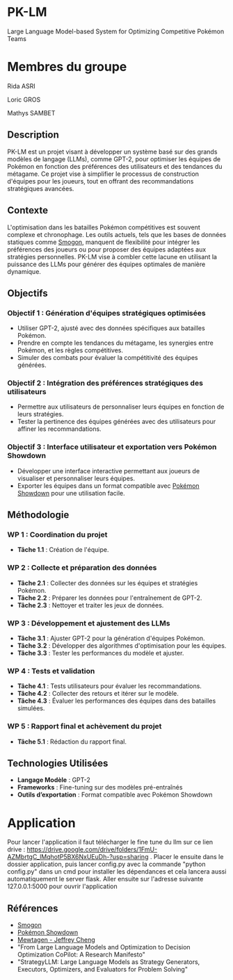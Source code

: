 # PK-LM
Large Language Model-based System for Optimizing Competitive Pokémon Teams

# Membres du groupe

Rida ASRI

Loric GROS

Mathys SAMBET

## Description
PK-LM est un projet visant à développer un système basé sur des grands modèles de langage (LLMs), comme GPT-2, pour optimiser les équipes de Pokémon en fonction des préférences des utilisateurs et des tendances du métagame. Ce projet vise à simplifier le processus de construction d'équipes pour les joueurs, tout en offrant des recommandations stratégiques avancées.

## Contexte
L'optimisation dans les batailles Pokémon compétitives est souvent complexe et chronophage. Les outils actuels, tels que les bases de données statiques comme [Smogon](https://www.smogon.com), manquent de flexibilité pour intégrer les préférences des joueurs ou pour proposer des équipes adaptées aux stratégies personnelles. PK-LM vise à combler cette lacune en utilisant la puissance des LLMs pour générer des équipes optimales de manière dynamique.

## Objectifs

### Objectif 1 : Génération d'équipes stratégiques optimisées
- Utiliser GPT-2, ajusté avec des données spécifiques aux batailles Pokémon.
- Prendre en compte les tendances du métagame, les synergies entre Pokémon, et les règles compétitives.
- Simuler des combats pour évaluer la compétitivité des équipes générées.

### Objectif 2 : Intégration des préférences stratégiques des utilisateurs
- Permettre aux utilisateurs de personnaliser leurs équipes en fonction de leurs stratégies.
- Tester la pertinence des équipes générées avec des utilisateurs pour affiner les recommandations.

### Objectif 3 : Interface utilisateur et exportation vers Pokémon Showdown
- Développer une interface interactive permettant aux joueurs de visualiser et personnaliser leurs équipes.
- Exporter les équipes dans un format compatible avec [Pokémon Showdown](https://pokemonshowdown.com) pour une utilisation facile.

## Méthodologie

### WP 1 : Coordination du projet
- **Tâche 1.1** : Création de l'équipe.

### WP 2 : Collecte et préparation des données
- **Tâche 2.1** : Collecter des données sur les équipes et stratégies Pokémon.
- **Tâche 2.2** : Préparer les données pour l'entraînement de GPT-2.
- **Tâche 2.3** : Nettoyer et traiter les jeux de données.

### WP 3 : Développement et ajustement des LLMs
- **Tâche 3.1** : Ajuster GPT-2 pour la génération d'équipes Pokémon.
- **Tâche 3.2** : Développer des algorithmes d'optimisation pour les équipes.
- **Tâche 3.3** : Tester les performances du modèle et ajuster.

### WP 4 : Tests et validation
- **Tâche 4.1** : Tests utilisateurs pour évaluer les recommandations.
- **Tâche 4.2** : Collecter des retours et itérer sur le modèle.
- **Tâche 4.3** : Évaluer les performances des équipes dans des batailles simulées.

### WP 5 : Rapport final et achèvement du projet
- **Tâche 5.1** : Rédaction du rapport final.

## Technologies Utilisées
- **Langage Modèle** : GPT-2
- **Frameworks** : Fine-tuning sur des modèles pré-entraînés
- **Outils d’exportation** : Format compatible avec Pokémon Showdown

# Application
Pour lancer l'application il faut télécharger le fine tune du llm sur ce lien drive : https://drive.google.com/drive/folders/1FmU-AZMbrtgC_lMqhotP5BX6NxUEuDh-?usp=sharing . Placer le ensuite dans le dossier application, puis lancer config.py avec la commande "python config.py" dans un cmd pour installer les dépendances et cela lancera aussi automatiquement le server flask. Aller ensuite sur l'adresse suivante 127.0.0.1:5000 pour ouvrir l'application

## Références
- [Smogon](https://www.smogon.com)
- [Pokémon Showdown](https://pokemonshowdown.com)
- [Mewtagen - Jeffrey Cheng](https://github.com/jeffreyscheng/Mewtagen)
- "From Large Language Models and Optimization to Decision Optimization CoPilot: A Research Manifesto"
- "StrategyLLM: Large Language Models as Strategy Generators, Executors, Optimizers, and Evaluators for Problem Solving"



